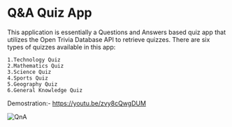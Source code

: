 # Q&A Quiz App
This application is essentially a Questions and Answers based quiz app that utilizes the Open Trivia Database API to retrieve quizzes. There are six types of quizzes available in this app:

    1.Technology Quiz
    2.Mathematics Quiz
    3.Science Quiz
    4.Sports Quiz
    5.Geography Quiz
    6.General Knowledge Quiz
    
Demostration:- https://youtu.be/zvy8cQwgDUM    

![QnA](https://user-images.githubusercontent.com/73746343/139225911-a4054244-910c-41bb-a01e-4d816a884792.png)
